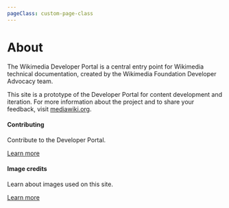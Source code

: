 ```yaml
---
pageClass: custom-page-class
---
```


# About

The Wikimedia Developer Portal is a central entry point for Wikimedia technical documentation, created by the Wikimedia Foundation Developer Advocacy team.

This site is a prototype of the Developer Portal for content development and iteration. For more information about the project and to share your feedback, visit [mediawiki.org](https://www.mediawiki.org/wiki/Developer_Advocacy/Developer_Portal).

<div class="contentsection">

<div class="contentbox">
<h4>Contributing</h4>
<div>
<p>Contribute to the Developer Portal.</p>
<p><a href="contributing">Learn more</a></p>
</div></div>

<div class="contentbox">
<h4>Image credits</h4>
<div>
<p>Learn about images used on this site.</p>
<p><a href="images">Learn more</a></p>
</div></div>

</div>
